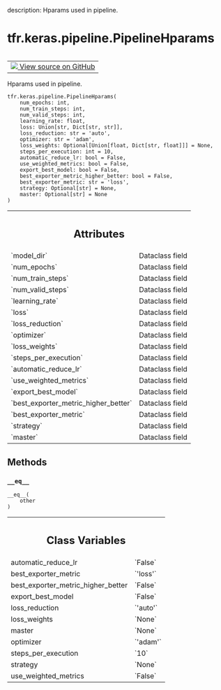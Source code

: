 description: Hparams used in pipeline.

<div itemscope itemtype="http://developers.google.com/ReferenceObject">
<meta itemprop="name" content="tfr.keras.pipeline.PipelineHparams" />
<meta itemprop="path" content="Stable" />
<meta itemprop="property" content="__eq__"/>
<meta itemprop="property" content="__init__"/>
<meta itemprop="property" content="automatic_reduce_lr"/>
<meta itemprop="property" content="best_exporter_metric"/>
<meta itemprop="property" content="best_exporter_metric_higher_better"/>
<meta itemprop="property" content="export_best_model"/>
<meta itemprop="property" content="loss_reduction"/>
<meta itemprop="property" content="loss_weights"/>
<meta itemprop="property" content="master"/>
<meta itemprop="property" content="optimizer"/>
<meta itemprop="property" content="steps_per_execution"/>
<meta itemprop="property" content="strategy"/>
<meta itemprop="property" content="use_weighted_metrics"/>
</div>

# tfr.keras.pipeline.PipelineHparams

<!-- Insert buttons and diff -->

<table class="tfo-notebook-buttons tfo-api nocontent" align="left">
<td>
  <a target="_blank" href="https://github.com/tensorflow/ranking/tree/master/tensorflow_ranking/python/keras/pipeline.py#L63-L81">
    <img src="https://www.tensorflow.org/images/GitHub-Mark-32px.png" />
    View source on GitHub
  </a>
</td>
</table>

Hparams used in pipeline.

<pre class="devsite-click-to-copy prettyprint lang-py tfo-signature-link">
<code>tfr.keras.pipeline.PipelineHparams(
    num_epochs: int,
    num_train_steps: int,
    num_valid_steps: int,
    learning_rate: float,
    loss: Union[str, Dict[str, str]],
    loss_reduction: str = &#x27;auto&#x27;,
    optimizer: str = &#x27;adam&#x27;,
    loss_weights: Optional[Union[float, Dict[str, float]]] = None,
    steps_per_execution: int = 10,
    automatic_reduce_lr: bool = False,
    use_weighted_metrics: bool = False,
    export_best_model: bool = False,
    best_exporter_metric_higher_better: bool = False,
    best_exporter_metric: str = &#x27;loss&#x27;,
    strategy: Optional[str] = None,
    master: Optional[str] = None
)
</code></pre>

<!-- Placeholder for "Used in" -->

<!-- Tabular view -->
 <table class="responsive fixed orange">
<colgroup><col width="214px"><col></colgroup>
<tr><th colspan="2"><h2 class="add-link">Attributes</h2></th></tr>

<tr>
<td>
`model_dir`
</td>
<td>
Dataclass field
</td>
</tr><tr>
<td>
`num_epochs`
</td>
<td>
Dataclass field
</td>
</tr><tr>
<td>
`num_train_steps`
</td>
<td>
Dataclass field
</td>
</tr><tr>
<td>
`num_valid_steps`
</td>
<td>
Dataclass field
</td>
</tr><tr>
<td>
`learning_rate`
</td>
<td>
Dataclass field
</td>
</tr><tr>
<td>
`loss`
</td>
<td>
Dataclass field
</td>
</tr><tr>
<td>
`loss_reduction`
</td>
<td>
Dataclass field
</td>
</tr><tr>
<td>
`optimizer`
</td>
<td>
Dataclass field
</td>
</tr><tr>
<td>
`loss_weights`
</td>
<td>
Dataclass field
</td>
</tr><tr>
<td>
`steps_per_execution`
</td>
<td>
Dataclass field
</td>
</tr><tr>
<td>
`automatic_reduce_lr`
</td>
<td>
Dataclass field
</td>
</tr><tr>
<td>
`use_weighted_metrics`
</td>
<td>
Dataclass field
</td>
</tr><tr>
<td>
`export_best_model`
</td>
<td>
Dataclass field
</td>
</tr><tr>
<td>
`best_exporter_metric_higher_better`
</td>
<td>
Dataclass field
</td>
</tr><tr>
<td>
`best_exporter_metric`
</td>
<td>
Dataclass field
</td>
</tr><tr>
<td>
`strategy`
</td>
<td>
Dataclass field
</td>
</tr><tr>
<td>
`master`
</td>
<td>
Dataclass field
</td>
</tr>
</table>

## Methods

<h3 id="__eq__"><code>__eq__</code></h3>

<pre class="devsite-click-to-copy prettyprint lang-py tfo-signature-link">
<code>__eq__(
    other
)
</code></pre>

<!-- Tabular view -->
 <table class="responsive fixed orange">
<colgroup><col width="214px"><col></colgroup>
<tr><th colspan="2"><h2 class="add-link">Class Variables</h2></th></tr>

<tr>
<td>
automatic_reduce_lr<a id="automatic_reduce_lr"></a>
</td>
<td>
`False`
</td>
</tr><tr>
<td>
best_exporter_metric<a id="best_exporter_metric"></a>
</td>
<td>
`'loss'`
</td>
</tr><tr>
<td>
best_exporter_metric_higher_better<a id="best_exporter_metric_higher_better"></a>
</td>
<td>
`False`
</td>
</tr><tr>
<td>
export_best_model<a id="export_best_model"></a>
</td>
<td>
`False`
</td>
</tr><tr>
<td>
loss_reduction<a id="loss_reduction"></a>
</td>
<td>
`'auto'`
</td>
</tr><tr>
<td>
loss_weights<a id="loss_weights"></a>
</td>
<td>
`None`
</td>
</tr><tr>
<td>
master<a id="master"></a>
</td>
<td>
`None`
</td>
</tr><tr>
<td>
optimizer<a id="optimizer"></a>
</td>
<td>
`'adam'`
</td>
</tr><tr>
<td>
steps_per_execution<a id="steps_per_execution"></a>
</td>
<td>
`10`
</td>
</tr><tr>
<td>
strategy<a id="strategy"></a>
</td>
<td>
`None`
</td>
</tr><tr>
<td>
use_weighted_metrics<a id="use_weighted_metrics"></a>
</td>
<td>
`False`
</td>
</tr>
</table>
